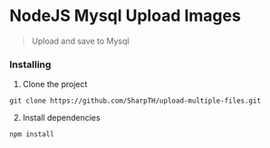 # NodeJS Mysql Upload Images
>Upload and save to Mysql

### Installing

1. Clone the project
```
git clone https://github.com/SharpTH/upload-multiple-files.git
```
2. Install dependencies
```
npm install
```

